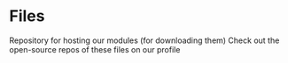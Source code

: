 # Files
Repository for hosting our modules
(for downloading them)
Check out the open-source repos of these files
on our profile
